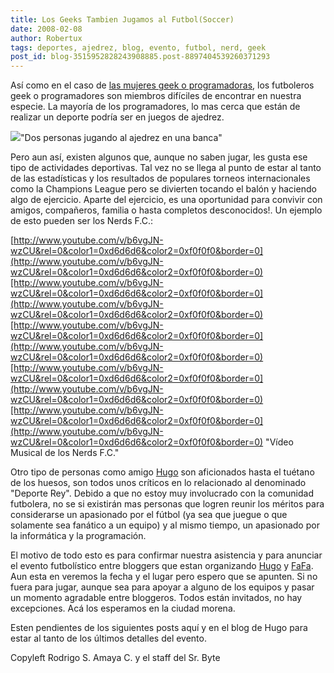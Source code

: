 ```yaml
---
title: Los Geeks Tambien Jugamos al Futbol(Soccer)
date: 2008-02-08
author: Robertux
tags: deportes, ajedrez, blog, evento, futbol, nerd, geek
post_id: blog-3515952828243908885.post-8897404539260371293
---
```


Así como en el caso de [las mujeres geek o programadoras](http://srbyte.blogspot.com/2008/02/existen-las-mujeres-geek-o.html), los futboleros geek o programadores son miembros difíciles de encontrar en nuestra especie. La mayoría de los programadores, lo mas cerca que están de realizar un deporte podría ser en juegos de ajedrez.

[![](http://bp1.blogger.com/_jH77WNrMVRA/R60ov-__NPI/AAAAAAAAAgw/r_iPqKtQkDw/s320/45275929_264e85eb60.jpg)](http://bp1.blogger.com/_jH77WNrMVRA/R60ov-__NPI/AAAAAAAAAgw/r_iPqKtQkDw/s1600-h/45275929_264e85eb60.jpg)"Dos personas jugando al ajedrez en una banca"

Pero aun así, existen algunos que, aunque no saben jugar, les gusta ese tipo de actividades deportivas. Tal vez no se llega al punto de estar al tanto de las estadísticas y los resultados de populares torneos internacionales como la Champions League pero se divierten tocando el balón y haciendo algo de ejercicio. Aparte del ejercicio, es una oportunidad para convivir con amigos, compañeros, familia o hasta completos desconocidos!. Un ejemplo de esto pueden ser los Nerds F.C.:

[http://www.youtube.com/v/b6vgJN-wzCU&rel=0&color1=0xd6d6d6&color2=0xf0f0f0&border=0](http://www.youtube.com/v/b6vgJN-wzCU&rel=0&color1=0xd6d6d6&color2=0xf0f0f0&border=0)[http://www.youtube.com/v/b6vgJN-wzCU&rel=0&color1=0xd6d6d6&color2=0xf0f0f0&border=0](http://www.youtube.com/v/b6vgJN-wzCU&rel=0&color1=0xd6d6d6&color2=0xf0f0f0&border=0)[http://www.youtube.com/v/b6vgJN-wzCU&rel=0&color1=0xd6d6d6&color2=0xf0f0f0&border=0](http://www.youtube.com/v/b6vgJN-wzCU&rel=0&color1=0xd6d6d6&color2=0xf0f0f0&border=0)[http://www.youtube.com/v/b6vgJN-wzCU&rel=0&color1=0xd6d6d6&color2=0xf0f0f0&border=0](http://www.youtube.com/v/b6vgJN-wzCU&rel=0&color1=0xd6d6d6&color2=0xf0f0f0&border=0)[http://www.youtube.com/v/b6vgJN-wzCU&rel=0&color1=0xd6d6d6&color2=0xf0f0f0&border=0](http://www.youtube.com/v/b6vgJN-wzCU&rel=0&color1=0xd6d6d6&color2=0xf0f0f0&border=0) "Vídeo Musical de los Nerds F.C."

Otro tipo de personas como amigo [Hugo](http://hugolfutbolymas.blogspot.com/) son aficionados hasta el tuétano de los huesos, son todos unos críticos en lo relacionado al denominado "Deporte Rey". Debido a que no estoy muy involucrado con la comunidad futbolera, no se si existirán mas personas que logren reunir los méritos para considerarse un apasionado por el fútbol (ya sea que juegue o que solamente sea fanático a un equipo) y al mismo tiempo, un apasionado por la informática y la programación.

El motivo de todo esto es para confirmar nuestra asistencia y para anunciar el evento futbolístico entre bloggers que estan organizando [Hugo](http://www.blogger.com/profile/09732801508756249569) y [FaFa](http://www.blogger.com/profile/07480442035448216247). Aun esta en veremos la fecha y el lugar pero espero que se apunten. Si no fuera para jugar, aunque sea para apoyar a alguno de los equipos y pasar un momento agradable entre bloggeros. Todos están invitados, no hay excepciones. Acá los esperamos en la ciudad morena.

Esten pendientes de los siguientes posts aquí y en el blog de Hugo para estar al tanto de los últimos detalles del evento.

Copyleft Rodrigo S. Amaya C. y el staff del Sr. Byte